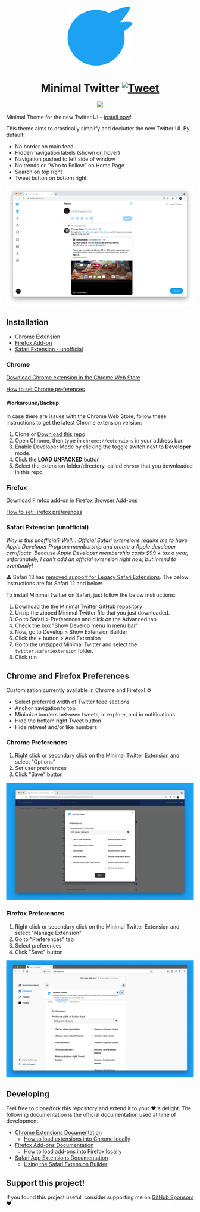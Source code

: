<p align="center">
  <img alt="Minimal Twitter Icon" src="./minimal-twitter-icon.svg"/>
</p>

<h1 align="center">
  Minimal Twitter
    <a href="https://twitter.com/intent/tweet?url=https%3A%2F%2Fgithub.com%2Fthomaswang%2Fminimal-twitter&via=ThomasWang&text=Check%20out%20this%20minimal%20Twitter%20theme%20for%20the%20new%20Twitter%21%20Available%20on%20Chrome%2C%20Firefox%2C%20and%20Safari&hashtags=minimaltwitter">
      <img alt="Tweet" src="https://img.shields.io/twitter/url/http/shields.io.svg?style=social"/>
    </a>
</h1>

<p align="center">
  <a aria-label="Firefox Add-on Rating" href="https://addons.mozilla.org/en-US/firefox/addon/min-twitter/">
    <img src="https://img.shields.io/amo/rating/min-twitter?label=Firefox%20Add-on%20Rating&style=for-the-badge" />
  </a>
</p>

Minimal Theme for the new Twitter UI – [install now](#installation)!

This theme aims to drastically simplify and declutter the new Twitter UI. By default:

- No border on main feed
- Hidden navigation labels (shown on hover)
- Navigation pushed to left side of window
- No trends or “Who to Follow” on Home Page
- Search on top right
- Tweet button on bottom right.

![screenshot](./screenshot.png)

## Installation

- [Chrome Extension](#chrome)
- [Firefox Add-on](#firefox)
- [Safari Extension - unofficial](#safari-extension-unofficial)

### Chrome

[Download Chrome extension in the Chrome Web Store](https://chrome.google.com/webstore/detail/pobhoodpcipjmedfenaigbeloiidbflp)

[How to set Chrome preferences](#chrome-preferences)


#### Workaround/Backup

In case there are issues with the Chrome Web Store, follow these instructions to get the latest Chrome extension version:

1. Clone or [Download this repo](https://github.com/thomaswang/minimal-twitter/archive/master.zip)
2. Open Chrome, then type in `chrome://extensions` in your address bar.
3. Enable Developer Mode by clicking the toggle switch next to **Developer** mode.
4. Click the **LOAD UNPACKED** button
5. Select the extension folder/directory, called `chrome` that you downloaded in this repo

### Firefox

[Download Firefox add-on in Firefox Browser Add-ons](https://addons.mozilla.org/en-US/firefox/addon/min-twitter/)

[How to set Firefox preferences](#firefox-preferences)

### Safari Extension (unofficial)

_Why is this unofficial? Well... Official Safari extensions require me to have Apple Developer Program membership and create a Apple developer certificate. Because Apple Developer membership costs \$99 + tax a year, unforunately, I can't add an official extension right now, but intend to eventually!_

⚠️ Safari 13 has [removed support for Legacy Safari Extensions](https://developer.apple.com/documentation/safari-release-notes/safari-13-release-notes#Removed-Features). The below instructions are for Safari 12 and below.

To install Minimal Twitter on Safari, just follow the below instructions:

1. Download the [the Minimal Twitter GitHub repository](https://github.com/thomaswangio/minimal-twitter/archive/master.zip)
2. Unzip the zipped Minimal Twitter file that you just downloaded.
3. Go to Safari > Preferences and click on the Advanced tab.
4. Check the box "Show Develop menu in menu bar"
5. Now, go to Develop > Show Extension Builder
6. Click the + button > Add Extension
7. Go to the unzipped Minimal Twitter and select the `twitter.safariextension` folder.
8. Click run

## Chrome and Firefox Preferences

Customization currently available in Chrome and Firefox! ⚙️

- Select preferred width of Twitter feed sections
- Anchor navigation to top
- Minimize borders between tweets, in explore, and in notifications
- Hide the bottom right Tweet button
- Hide retweet and/or like numbers

### Chrome Preferences

1. Right click or secondary click on the Minimal Twitter Extension and select "Options"
2. Set user preferences
3. Click "Save" button

![Chrome Preferences](preferences-chrome.png)

### Firefox Preferences

1. Right click or secondary click on the Minimal Twitter Extension and select "Manage Extension"
2. Go to "Preferences" tab
3. Select preferences
4. Click "Save" button

![Firefox Preferences](preferences-firefox.png)

## Developing

Feel free to clone/fork this repository and extend it to your ❤️'s delight. The following documentation is the official documentation used at time of development.

- [Chrome Extensions Documentation](https://developer.chrome.com/extensions)
  - [How to load extensions into Chrome locally](https://developer.chrome.com/extensions/getstarted#manifest)
- [Firefox Add-ons Documentation](https://developer.mozilla.org/en-US/docs/Mozilla/Add-ons)
  - [How to load add-ons into Firefox locally](https://developer.mozilla.org/en-US/docs/Mozilla/Add-ons/WebExtensions/Temporary_Installation_in_Firefox)
- [Safari App Extensions Documentation](https://developer.apple.com/documentation/safariservices/safari_app_extensions)
  - [Using the Safari Extension Builder](https://developer.apple.com/library/archive/documentation/Tools/Conceptual/SafariExtensionGuide/UsingExtensionBuilder/UsingExtensionBuilder.html)

## Support this project!

If you found this project useful, consider supporting me on [GitHub Sponsors](https://github.com/sponsors/thomaswang) ❤️
